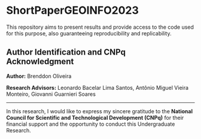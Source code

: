 # ShortPaperGEOINFO2023
This repository aims to present results and provide access to the code used for this purpose, also guaranteeing reproducibility and replicability.

## Author Identification and CNPq Acknowledgment

**Author:** Brenddon Oliveira

**Research Advisors:** Leonardo Bacelar Lima Santos, Antônio Miguel Vieira Monteiro, Giovanni Guarnieri Soares

---

In this research, I would like to express my sincere gratitude to the **National Council for Scientific and Technological Development (CNPq)** for their financial support and the opportunity to conduct this Undergraduate Research.
